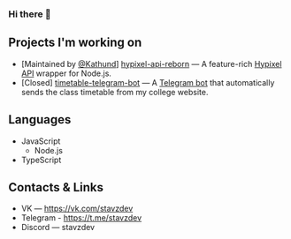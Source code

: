 ### Hi there 👋

## Projects I'm working on
- [Maintained by [@Kathund](https://github.com/Kathund)] [hypixel-api-reborn](https://github.com/Hypixel-API-Reborn/hypixel-api-reborn) — A feature-rich [Hypixel API](https://api.hypixel.net) wrapper for Node.js.
- [Closed] [timetable-telegram-bot](https://github.com/StavZ/timetable-telegram-bot) — A [Telegram bot](https://t.me/ppkslavyanovabot) that automatically sends the class timetable from my college website.

## Languages
- JavaScript
  - Node.js
- TypeScript

## Contacts & Links
- VK — https://vk.com/stavzdev
- Telegram - https://t.me/stavzdev
- Discord — stavzdev
